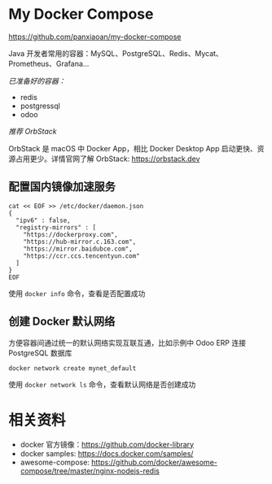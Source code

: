 # My Docker Compose

https://github.com/panxiaoan/my-docker-compose

Java 开发者常用的容器：MySQL、PostgreSQL、Redis、Mycat、Prometheus、Grafana...

*已准备好的容器：*

* redis
* postgressql
* odoo

*推荐 OrbStack*

OrbStack 是 macOS 中 Docker App，相比 Docker Desktop App 启动更快、资源占用更少。详情官网了解 OrbStack: https://orbstack.dev

## 配置国内镜像加速服务

```shell
cat << EOF >> /etc/docker/daemon.json
{
  "ipv6" : false,
  "registry-mirrors" : [
    "https://dockerproxy.com",
    "https://hub-mirror.c.163.com",
    "https://mirror.baidubce.com",
    "https://ccr.ccs.tencentyun.com"
  ]
}
EOF
```
使用 `docker info` 命令，查看是否配置成功

## 创建 Docker 默认网络

方便容器间通过统一的默认网络实现互联互通，比如示例中 Odoo ERP 连接 PostgreSQL 数据库

```shell
docker network create mynet_default
```
使用 `docker network ls` 命令，查看默认网络是否创建成功


# 相关资料
- docker 官方镜像：https://github.com/docker-library
- docker samples: https://docs.docker.com/samples/
- awesome-compose: https://github.com/docker/awesome-compose/tree/master/nginx-nodejs-redis